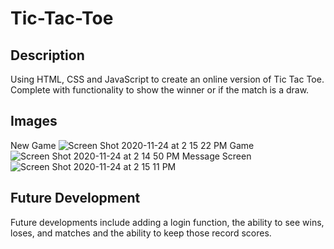 # Tic-Tac-Toe

## Description 

Using HTML, CSS and JavaScript to create an online version of Tic Tac Toe.  Complete with functionality to show the winner or if the match is a draw.  

## Images
New Game
![Screen Shot 2020-11-24 at 2 15 22 PM](https://user-images.githubusercontent.com/62314714/100141467-7afbea00-2e60-11eb-8f25-804c4dd2a759.png)
Game
![Screen Shot 2020-11-24 at 2 14 50 PM](https://user-images.githubusercontent.com/62314714/100141479-7e8f7100-2e60-11eb-99a2-68898044ae7c.png)
Message Screen
![Screen Shot 2020-11-24 at 2 15 11 PM](https://user-images.githubusercontent.com/62314714/100141488-80f1cb00-2e60-11eb-9e41-b49832480e84.png)



## Future Development
Future developments include adding a login function, the ability to see wins, loses, and matches and the ability to keep those record scores.
